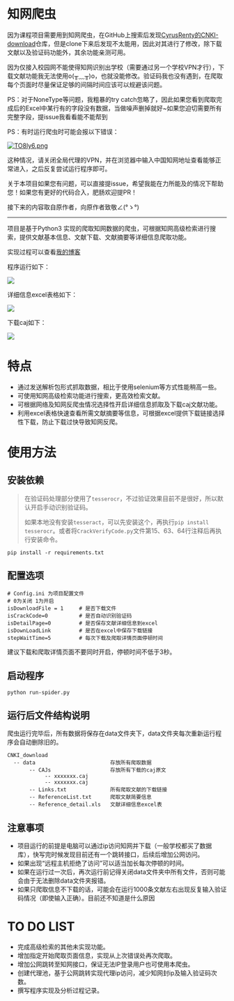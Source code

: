 # 知网爬虫
因为课程项目需要用到知网爬虫，在GitHub上搜索后发现[CyrusRenty的CNKI-download](https://github.com/CyrusRenty/CNKI-download)仓库，但是clone下来后发现不太能用，因此对其进行了修改，除下载文献以及验证码功能外，其余功能亲测可用。

因为仅接入校园网不能使得知网识别出学校（需要通过另一个学校VPN才行），下载文献功能我无法使用o(╥﹏╥)o，也就没能修改。验证码我也没有遇到，在爬取每个页面时尽量保证足够的间隔时间应该可以规避该问题。

PS：对于NoneType等问题，我粗暴的try catch忽略了，因此如果您看到爬取完成后的Excel中某行有的字段没有数据，当做噪声删掉就好~如果您迫切需要所有完整字段，提issue我看看能不能帮到

PS：有时运行爬虫时可能会报以下错误：

[![TO8ly6.png](https://s4.ax1x.com/2022/01/04/TO8ly6.png)](https://imgtu.com/i/TO8ly6)

这种情况，请关闭全局代理的VPN，并在浏览器中输入中国知网地址查看能够正常进入，之后反复尝试运行程序即可。

关于本项目如果您有问题，可以直接提issue，希望我能在力所能及的情况下帮助您！如果您有更好的代码合入，肥肠欢迎提PR！

接下来的内容取自原作者，向原作者致敬∠(°ゝ°)

---

项目是基于Python3 实现的爬取知网数据的爬虫，可根据知网高级检索进行搜索，提供文献基本信息、文献下载、文献摘要等详细信息爬取功能。

实现过程可以查看[我的博客](https://cyrusrenty.github.io//2018/12/19/cnkispider-1/)

程序运行如下：

![](https://i.imgur.com/0P9erW1.jpg)

详细信息excel表格如下：

![](https://i.imgur.com/3qgNkSa.png)

下载caj如下：

![](https://i.imgur.com/zYACe4A.png)

# 特点
* 通过发送解析包形式抓取数据，相比于使用selenium等方式性能稍高一些。
* 可使用知网高级检索功能进行搜索，更高效检索文献。
* 可根据网络及知网反爬虫情况选择性开启详细信息抓取及下载caj文献功能。
* 利用excel表格快速查看所需文献摘要等信息，可根据excel提供下载链接选择性下载，防止下载过快导致知网反爬。

# 使用方法
## 安装依赖
>在验证码处理部分使用了`tesserocr`，不过验证效果目前不是很好，所以默认开启手动识别验证码。
>
>如果本地没有安装`tesseract`，可以先安装这个，再执行`pip install tesserocr`。或者将`CrackVerifyCode.py`文件第15、63、64行注释后再执行安装命令。

```shell
pip install -r requirements.txt
```


## 配置选项


```shell
# Config.ini 为项目配置文件
# 0为关闭 1为开启
isDownloadFile = 1     # 是否下载文件
isCrackCode=0          # 是否自动识别验证码
isDetailPage=0         # 是否保存文献详细信息到excel
isDownLoadLink         # 是否在excel中保存下载链接
stepWaitTime=5         # 每次下载及爬取详情页面停顿时间
```

建议下载和爬取详情页面不要同时开启，停顿时间不低于3秒。

## 启动程序

```shell
python run-spider.py
```

## 运行后文件结构说明
爬虫运行完毕后，所有数据将保存在data文件夹下，data文件夹每次重新运行程序会自动删除旧的。
```
CNKI_download
  -- data                        存放所有爬取数据
       -- CAJs                   存放所有下载的caj原文
            -- xxxxxxx.caj
            -- xxxxxxx.caj   
       -- Links.txt              所有爬取文献的下载链接
       -- ReferenceList.txt      爬取文献简要信息
       -- Reference_detail.xls   文献详细信息excel表
```

## 注意事项
* 项目运行的前提是电脑可以通过ip访问知网并下载（一般学校都买了数据库），快写完时候发现目前还有一个跳转接口，后续后增加公网访问。
* 如果出现“远程主机拒绝了访问”可以适当加长每次停顿的时间。
* 如果在运行过一次后，再次运行前记得关闭data文件夹中所有文件，否则可能会由于无法删除data文件夹报错。
* 如果只爬取信息不下载的话，可能会在运行1000条文献左右出现反复输入验证码情况（即使输入正确）。目前还不知道是什么原因

# TO DO LIST
* 完成高级检索的其他未实现功能。
* 增加指定开始爬取页面信息，实现从上次错误处再次爬取。
* 增加公网跳转至知网接口，保证无法IP登录用户也可使用本爬虫。
* 创建代理池，基于公网跳转实现代理ip访问，减少知网封ip及输入验证码次数。
* 撰写程序实现及分析过程记录。
